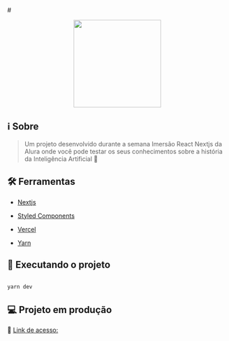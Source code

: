 #<div  align="center">

<img src="../public/logo.svg" width="200"/>

</div>


## :information_source: Sobre

> Um projeto desenvolvido durante a semana Imersão React Nextjs da Alura onde você pode testar os seus conhecimentos sobre a história da Inteligência Artificial 🤖
 

## :hammer_and_wrench: Ferramentas

- [Nextjs](https://nextjs.org/)

- [Styled Components](https://styled-components.com)

- [Vercel](https://vercel.com)

- [Yarn](https://yarnpkg.com/)


## :rocket: Executando o projeto

```bash

yarn dev

```
 

## :computer: Projeto em produção

:link: [Link de acesso: ](https://ai-quiz.idcesares.vercel.app/)